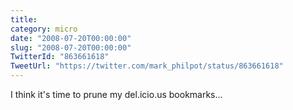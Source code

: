 ```yaml
---
title: 
category: micro
date: "2008-07-20T00:00:00"
slug: "2008-07-20T00:00:00"
TwitterId: "863661618"
TweetUrl: "https://twitter.com/mark_philpot/status/863661618"
---
```


I think it's time to prune my del.icio.us bookmarks...
